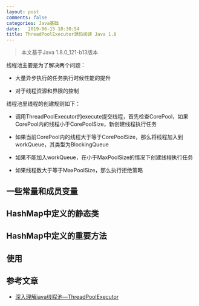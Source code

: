 ```yaml
---
layout: post
comments: false
categories: Java基础
date:   2019-06-15 10:30:54
title: ThreadPoolExecutor源码阅读 Java 1.8
---
```


<div id="toc"></div>

> 本文基于Java 1.8.0_121-b13版本

线程池主要是为了解决两个问题：

- 大量异步执行的任务执行时候性能的提升

- 对于线程资源和界限的控制

线程池里线程的创建规则如下：

- 调用ThreadPoolExecutor的execute提交线程，首先检查CorePool，如果CorePool内的线程小于CorePoolSize，新创建线程执行任务

- 如果当前CorePool内的线程大于等于CorePoolSize，那么将线程加入到workQueue，其类型为BlockingQueue

- 如果不能加入workQueue，在小于MaxPoolSize的情况下创建线程执行任务

- 如果线程数大于等于MaxPoolSize，那么执行拒绝策略

## 一些常量和成员变量


## HashMap中定义的静态类


## HashMap中定义的重要方法


## 使用



## 参考文章

- [深入理解java线程池—ThreadPoolExecutor](https://www.jianshu.com/p/ade771d2c9c0)


<script type="text/javascript">
$(document).ready(function() {
    $('#toc').toc({ listType: 'ul', title: "<i>目录</i>" });
});
</script>
